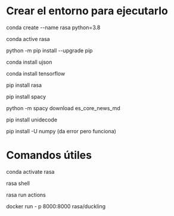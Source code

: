 # Crear el entorno para ejecutarlo

conda create --name rasa python=3.8

conda active rasa

python -m pip install --upgrade pip

conda install ujson

conda install tensorflow

pip install rasa

pip install spacy

python -m spacy download es_core_news_md

pip install unidecode

pip install -U numpy (da error pero funciona)

# Comandos útiles

conda activate rasa

rasa shell

rasa run actions

docker run - p 8000:8000 rasa/duckling